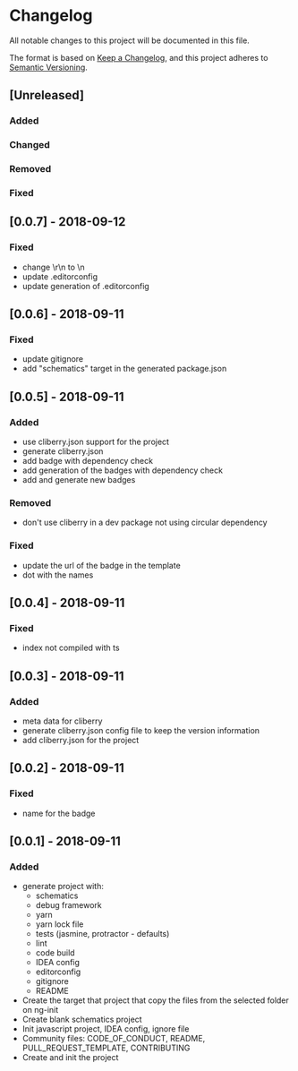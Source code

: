 # Changelog
All notable changes to this project will be documented in this file.

The format is based on [Keep a Changelog](https://keepachangelog.com/en/1.0.0/),
and this project adheres to [Semantic Versioning](https://semver.org/spec/v2.0.0.html).

## [Unreleased]
### Added
### Changed
### Removed
### Fixed


## [0.0.7] - 2018-09-12
### Fixed
- change \r\n to \n
- update .editorconfig
- update generation of .editorconfig


## [0.0.6] - 2018-09-11
### Fixed
- update gitignore
- add "schematics" target in the generated package.json


## [0.0.5] - 2018-09-11
### Added
- use cliberry.json support for the project
- generate cliberry.json
- add badge with dependency check
- add generation of the badges with dependency check
- add and generate new badges

### Removed
- don't use cliberry in a dev package not using circular dependency

### Fixed
- update the url of the badge in the template
- dot with the names


## [0.0.4] - 2018-09-11
### Fixed
- index not compiled with ts


## [0.0.3] - 2018-09-11
### Added
- meta data for cliberry
- generate cliberry.json config file to keep the version information
- add cliberry.json for the project


## [0.0.2] - 2018-09-11
### Fixed
- name for the badge


## [0.0.1] - 2018-09-11
### Added
- generate project with:
  * schematics
  * debug framework
  * yarn 
  * yarn lock file
  * tests (jasmine, protractor - defaults)
  * lint
  * code build
  * IDEA config 
  * editorconfig
  * gitignore
  * README
- Create the target that project that copy the files from the selected folder on ng-init
- Create blank schematics project
- Init javascript project, IDEA config, ignore file
- Community files: CODE_OF_CONDUCT, README, PULL_REQUEST_TEMPLATE, CONTRIBUTING
- Create and init the project
